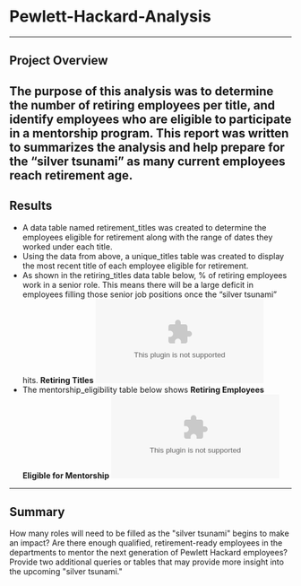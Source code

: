 # **Pewlett-Hackard-Analysis**
---
## Project Overview
The purpose of this analysis was to determine the number of retiring employees per title, and identify employees who are eligible to participate in a mentorship program. This report was written to summarizes the analysis and help prepare for the “silver tsunami” as many current employees reach retirement age.
---
## Results
- A data table named retirement_titles was created to determine the employees eligible for retirement along with the range of dates they worked under each title. 
- Using the data from above, a unique_titles table was created to display the most recent title of each employee eligible for retirement.
- As shown in the retiring_titles data table below, % of retiring employees work in a senior role. This means there will be a large deficit in employees filling those senior job positions once the “silver tsunami” hits.
    **Retiring Titles**
    ![picture alt](https://github.com/ChristinaGalley/Pewlett-Hackard-Analysis/blob/main/Data/retiring_titles.csv)
- The mentorship_eligibility table below shows 
   **Retiring Employees Eligible for Mentorship**
    ![picture alt](https://github.com/ChristinaGalley/Pewlett-Hackard-Analysis/blob/main/Data/mentorship_eligibilty.csv)
    
---
## Summary
How many roles will need to be filled as the "silver tsunami" begins to make an impact?
Are there enough qualified, retirement-ready employees in the departments to mentor the next generation of Pewlett Hackard employees?
Provide two additional queries or tables that may provide more insight into the upcoming "silver tsunami."
